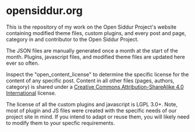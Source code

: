 # opensiddur.org

This is the repository of my work on the Open Siddur Project's website containing modified theme files, custom plugins, and every post and page, category in and contributor to the Open Siddur Project.

The JSON files are manually generated once a month at the start of the month. Plugins, javascript files, and modified theme files are updated here ever so often.

Inspect the "open_content_license" to determine the specific license for the content of any specific post. Content in all other files (pages, authors, category) is shared under a <a href="https://creativecommons.org/licenses/by-sa/4.0/">Creative Commons Attribution-ShareAlike 4.0 International</a> license.

The license of all the custom plugins and javascript is LGPL 3.0+. Note, most of plugin and JS files were created with the specific needs of our project site in mind. If you intend to adapt or reuse them, you will likely need to modify them to your specfic requirements.

